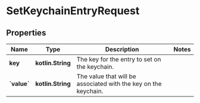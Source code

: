 
# SetKeychainEntryRequest

## Properties
Name | Type | Description | Notes
------------ | ------------- | ------------- | -------------
**key** | **kotlin.String** | The key for the entry to set on the keychain. | 
**&#x60;value&#x60;** | **kotlin.String** | The value that will be associated with the key on the keychain. | 



